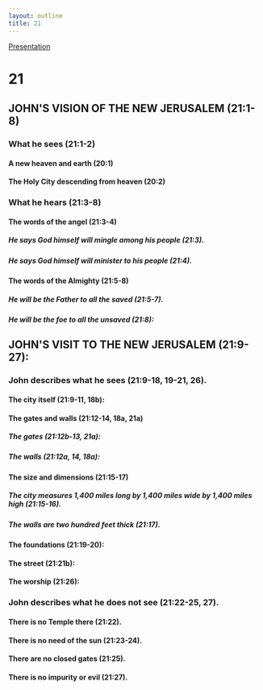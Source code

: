 ```yaml
---
layout: outline
title: 21
---
```

[Presentation](D:\TheologyCommons\Site\Expository\ODP\Revelation\21.odp)
# 21 
## JOHN\'S VISION OF THE NEW JERUSALEM (21:1-8) 
###  What he sees (21:1-2) 
####  A new heaven and earth (20:1) 
####  The Holy City descending from heaven (20:2) 
###  What he hears (21:3-8) 
####  The words of the angel (21:3-4) 
#####  He says God himself will mingle among his people (21:3). 
#####  He says God himself will minister to his people (21:4). 
####  The words of the Almighty (21:5-8) 
#####  He will be the Father to all the saved (21:5-7). 
#####  He will be the foe to all the unsaved (21:8): 
## JOHN\'S VISIT TO THE NEW JERUSALEM (21:9-27): 
###  John describes what he sees (21:9-18, 19-21, 26). 
####  The city itself (21:9-11, 18b): 
####  The gates and walls (21:12-14, 18a, 21a) 
#####  The gates (21:12b-13, 21a): 
#####  The walls (21:12a, 14, 18a): 
####  The size and dimensions (21:15-17) 
#####  The city measures 1,400 miles long by 1,400 miles wide by 1,400 miles high (21:15-16). 
#####  The walls are two hundred feet thick (21:17). 
####  The foundations (21:19-20): 
####  The street (21:21b): 
####  The worship (21:26): 
###  John describes what he does not see (21:22-25, 27). 
####  There is no Temple there (21:22). 
####  There is no need of the sun (21:23-24). 
####  There are no closed gates (21:25). 
####  There is no impurity or evil (21:27). 
